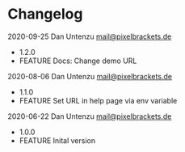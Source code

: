 # Changelog

2020-09-25 Dan Untenzu <mail@pixelbrackets.de>

  * 1.2.0
  * FEATURE Docs: Change demo URL

2020-08-06 Dan Untenzu <mail@pixelbrackets.de>

  * 1.1.0
  * FEATURE Set URL in help page via env variable

2020-06-22 Dan Untenzu <mail@pixelbrackets.de>

  * 1.0.0
  * FEATURE Inital version
